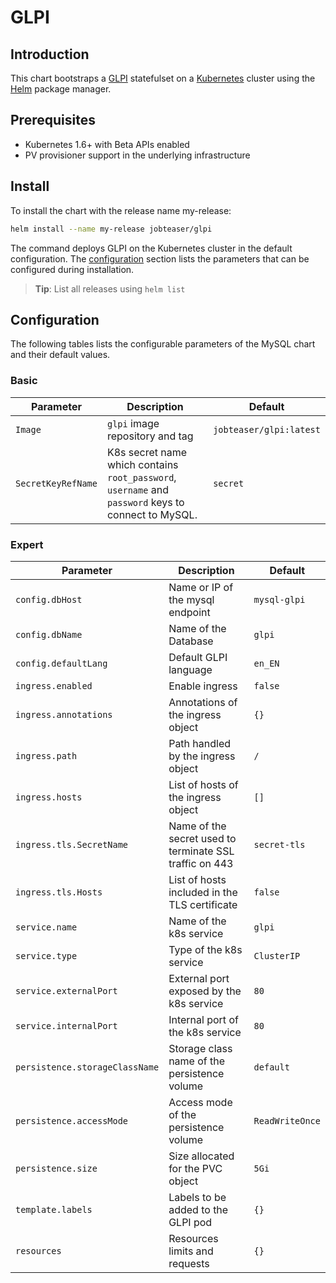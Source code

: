 # GLPI

## Introduction
This chart bootstraps a [GLPI](https://github.com/jobteaser/dockerfiles/glpi) statefulset on a [Kubernetes](https://kubernetes.io/) cluster using the [Helm](https://helm.sh/) package manager.

## Prerequisites
- Kubernetes 1.6+ with Beta APIs enabled
- PV provisioner support in the underlying infrastructure

## Install
To install the chart with the release name my-release:
```sh
helm install --name my-release jobteaser/glpi
```
The command deploys GLPI on the Kubernetes cluster in the default configuration. The [configuration](#configuration) section lists the parameters that can be configured during installation.
> **Tip**: List all releases using `helm list`


## Configuration
The following tables lists the configurable parameters of the MySQL chart and their default values.

### Basic
| Parameter          | Description                                                                                          | Default                 |
| ---                | ---                                                                                                  | ---                     |
| `Image`            | `glpi` image repository and tag                                                                      | `jobteaser/glpi:latest` |
| `SecretKeyRefName` | K8s secret name which contains `root_password`, `username` and `password` keys to connect to MySQL.  | `secret`                |

### Expert
| Parameter                                 | Description                                                         | Default                   |
| ---                                       | ---                                                                 | ---                       |
| `config.dbHost`                           | Name or IP of the mysql endpoint                                    | `mysql-glpi`              |
| `config.dbName`                           | Name of the Database                                                | `glpi`                    |
| `config.defaultLang`                      | Default GLPI language                                               | `en_EN`                   |
| `ingress.enabled`                         | Enable ingress                                                      | `false`                   |
| `ingress.annotations`                     | Annotations of the ingress object                                   | `{}`                      |
| `ingress.path`                            | Path handled by the ingress object                                  | `/`                       |
| `ingress.hosts`                           | List of hosts of the ingress object                                 | `[]`                      |
| `ingress.tls.SecretName`                  | Name of the secret used to terminate SSL traffic on 443             | `secret-tls`              |
| `ingress.tls.Hosts`                       | List of hosts included in the TLS certificate                       | `false`                   |
| `service.name`                            | Name of the k8s service                                             | `glpi`                    |
| `service.type`                            | Type of the k8s service                                             | `ClusterIP`               |
| `service.externalPort`                    | External port exposed by the k8s service                            | `80`                      |
| `service.internalPort`                    | Internal port of the k8s service                                    | `80`                      |
| `persistence.storageClassName`            | Storage class name of the persistence volume                        | `default`                 |
| `persistence.accessMode`                  | Access mode of the persistence volume                               | `ReadWriteOnce`           |
| `persistence.size`                        | Size allocated for the PVC object                                   | `5Gi`                     |
| `template.labels`                         | Labels to be added to the GLPI pod                                  | `{}`                      |
| `resources`                               | Resources limits and requests                                       | `{}`                      |

